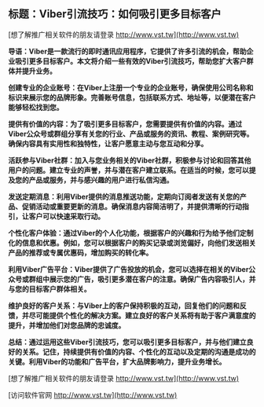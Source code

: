 ## **标题：Viber引流技巧：如何吸引更多目标客户**

[想了解推广相关软件的朋友请登录 http://www.vst.tw](http://www.vst.tw)

**导语：Viber是一款流行的即时通讯应用程序，它提供了许多引流的机会，帮助企业吸引更多目标客户。本文将介绍一些有效的Viber引流技巧，帮助您扩大客户群体并提升业务。**

**创建专业的企业账号：在Viber上注册一个专业的企业账号，确保使用公司名称和标识来展示您的品牌形象。完善账号信息，包括联系方式、地址等，以便潜在客户能够轻松找到您。**

**提供有价值的内容：为了吸引更多目标客户，您需要提供有价值的内容。通过Viber公众号或群组分享有关您的行业、产品或服务的资讯、教程、案例研究等。确保内容具有实用性和独特性，让客户愿意主动与您互动和分享。**

**活跃参与Viber社群：加入与您业务相关的Viber社群，积极参与讨论和回答其他用户的问题。建立专业的声誉，并与潜在客户建立联系。在适当的时候，您可以提及您的产品或服务，并与感兴趣的用户进行私信沟通。**

**发送定期消息：利用Viber提供的消息推送功能，定期向订阅者发送有关您的产品、促销活动或重要更新的消息。确保消息内容简洁明了，并提供清晰的行动指引，让客户可以快速采取行动。**

**个性化客户体验：通过Viber的个人化功能，根据客户的兴趣和行为给予他们定制化的信息和优惠。例如，您可以根据客户的购买记录或浏览偏好，向他们发送相关产品的推荐或专属优惠码，增加购买的转化率。**

**利用Viber广告平台：Viber提供了广告投放的机会，您可以选择在相关的Viber公众号或群组中展示您的广告，吸引更多潜在客户的注意。确保广告内容吸引人，并与您的目标客户群体相关。**

**维护良好的客户关系：与Viber上的客户保持积极的互动，回复他们的问题和反馈，并尽可能提供个性化的解决方案。建立良好的客户关系将有助于客户满意度的提升，并增加他们对您品牌的忠诚度。**

**总结：通过运用这些Viber引流技巧，您可以吸引更多目标客户，并与他们建立良好的关系。记住，持续提供有价值的内容、个性化的互动以及定期的沟通是成功的关键。利用Viber的功能和广告平台，扩大品牌影响力，提升业务增长。**

[想了解推广相关软件的朋友请登录 http://www.vst.tw](http://www.vst.tw)


[访问软件官网 http://www.vst.tw](http://www.vst.tw)
